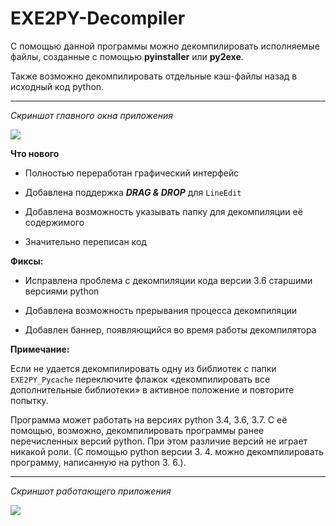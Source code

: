 # EXE2PY-Decompiler

С помощью данной программы можно декомпилировать исполняемые файлы, созданные с помощью **pyinstaller** или **py2exe**.

Также возможно декомпилировать отдельные кэш-файлы назад в исходный код python.

<hr>

*Скриншот главного окна приложения*

![](https://github.com/topdefaultuser/EXE2PY-Decompiler/blob/master/Examples/MainForm.PNG)


**Что нового**

- Полностью переработан графический интерфейс

- Добавлена поддержка ***DRAG & DROP*** для ```LineEdit```

- Добавлена возможность указывать папку для декомпиляции её содержимого

- Значительно переписан код



**Фиксы:**

- Исправлена проблема с декомпиляции кода версии 3.6 старшими версиями python

- Добавлена возможность прерывания процесса декомпиляции

- Добавлен баннер, появляющийся во время работы декомпилятора



**Примечание:**

Если не удается декомпилировать одну из библиотек с папки ```EXE2PY_Pycache``` переключите флажок «декомпилировать все дополнительные библиотеки» в активное положение и повторите попытку.

Программа может работать на версиях python 3.4, 3.6, 3.7. 
С её помощью, возможно, декомпилировать программы ранее перечисленных версий python. 
При этом различие версий не играет никакой роли. (С помощью python версии 3. 4. можно декомпилировать программу, написанную на python 3. 6.).

<hr>

*Скриншот работающего приложения*


![](https://github.com/topdefaultuser/EXE2PY-Decompiler/blob/master/Examples/Working.PNG)
